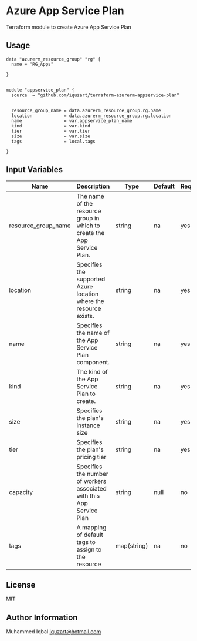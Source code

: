 # Azure App Service Plan

Terraform module to create Azure App Service Plan

## Usage
```
data "azurerm_resource_group" "rg" {
  name = "RG_Apps"

}


module "appservice_plan" {
  source  = "github.com/iquzart/terraform-azurerm-appservice-plan"


  resource_group_name = data.azurerm_resource_group.rg.name
  location            = data.azurerm_resource_group.rg.location
  name                = var.appservice_plan_name
  kind                = var.kind
  tier                = var.tier
  size                = var.size
  tags                = local.tags

}

```

## Input Variables

| Name | Description | Type | Default | Required |
| --- | --- | --- | --- | --- |
| resource_group_name | The name of the resource group in which to create the App Service Plan. | string | na | yes |
| location | Specifies the supported Azure location where the resource exists. | string | na | yes |
| name | Specifies the name of the App Service Plan component. | string | na | yes |
| kind | The kind of the App Service Plan to create. | string | na | yes |
| size | Specifies the plan's instance size | string | na | yes |
| tier | Specifies the plan's pricing tier | string | na | yes |
| capacity | Specifies the number of workers associated with this App Service Plan | string | null | no |
| tags | A mapping of default tags to assign to the resource | map(string) | na | no |


## License
MIT

## Author Information
Muhammed Iqbal <iquzart@hotmail.com>

